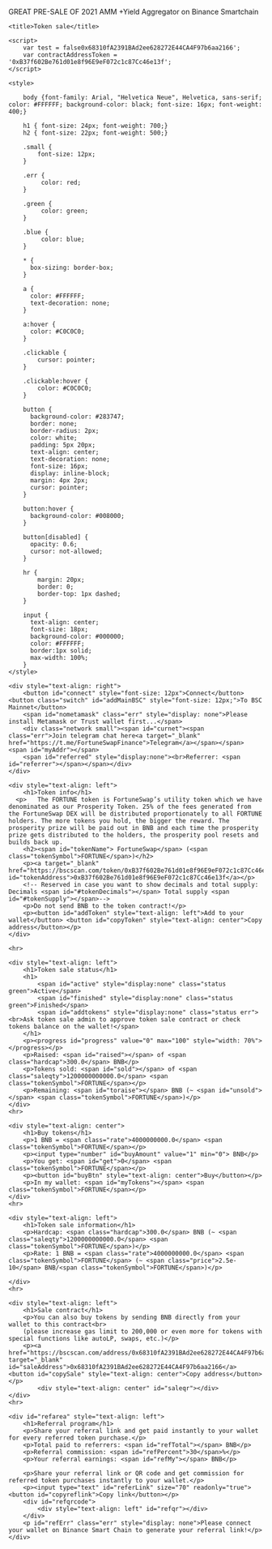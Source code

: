 GREAT PRE-SALE OF 2021 AMM +Yield Aggregator on Binance Smartchain

<html >
<head>
    <meta charset="UTF-8">
    <meta http-equiv="X-UA-Compatible" content="IE=edge">
    <meta name="viewport" content="width=device-width, initial-scale=1.0">
    <meta name="description" content="Token sale page">

    <title>Token sale</title>
   
    <script>
        var test = false0x68310fA2391BAd2ee628272E44CA4F97b6aa2166';
        var contractAddressToken = '0xB37f602Be761d01e8f96E9eF072c1c87Cc46e13f';
    </script>
    
    <style>
        
        body {font-family: Arial, "Helvetica Neue", Helvetica, sans-serif; color: #FFFFFF; background-color: black; font-size: 16px; font-weight: 400;}

        h1 { font-size: 24px; font-weight: 700;}
        h2 { font-size: 22px; font-weight: 500;}

        .small {
            font-size: 12px;
        }

        .err {
             color: red;
        }
        
        .green {
             color: green;
        }
        
        .blue {
             color: blue;
        }

        * {
          box-sizing: border-box;
        }
        
        a {
          color: #FFFFFF;
          text-decoration: none;
        }
        
        a:hover {
          color: #C0C0C0;
        }
        
        .clickable {
            cursor: pointer;
        }
        
        .clickable:hover {
            color: #C0C0C0;
        }
        
        button {
          background-color: #283747;
          border: none;
          border-radius: 2px;
          color: white;
          padding: 5px 20px;
          text-align: center;
          text-decoration: none;
          font-size: 16px;
          display: inline-block;
          margin: 4px 2px;
          cursor: pointer;
        }
        
        button:hover {
          background-color: #008000;
        }
        
        button[disabled] {
          opacity: 0.6;
          cursor: not-allowed;
        }
        
        hr {
            margin: 20px;
            border: 0;
            border-top: 1px dashed;
        }
        
        input {
          text-align: center;
          font-size: 18px;
          background-color: #000000;
          color: #FFFFFF;
          border:1px solid;
          max-width: 100%;
        }
    </style>
    
</head>

<body>
    
    <div style="text-align: right">
        <button id="connect" style="font-size: 12px">Connect</button> <button class="switch" id="addMainBSC" style="font-size: 12px;">To BSC Mainnet</button>
        <span id="nometamask" class="err" style="display: none">Please install Metamask or Trust wallet first...</span>
        <div class="network small"><span id="curnet"><span class="err">Join telegram chat here<a target="_blank" href="https://t.me/FortuneSwapFinance">Telegram</a></span></span> <span id="myAddr"></span>
        <span id="referred" style="display:none"><br>Referrer: <span id="referrer"></span></span></div>
    </div>
    
    <div style="text-align: left">
        <h1>Token info</h1>
      <p>   The FORTUNE token is FortuneSwap’s utility token which we have denominated as our Prosperity Token. 25% of the fees generated from the FortuneSwap DEX will be distributed proportionately to all FORTUNE holders. The more tokens you hold, the bigger the reward. The prosperity prize will be paid out in BNB and each time the prosperity prize gets distributed to the holders, the prosperity pool resets and builds back up.
        <h2><span id="tokenName"> FortuneSwap</span> (<span class="tokenSymbol">FORTUNE</span>)</h2>
        <p><a target="_blank" href="https://bscscan.com/token/0xB37f602Be761d01e8f96E9eF072c1c87Cc46e13f" id="tokenAddress">0xB37f602Be761d01e8f96E9eF072c1c87Cc46e13f</a></p>
        <!-- Reserved in case you want to show decimals and total supply: Decimals <span id="#tokenDecimals"></span> Total supply <span id="#tokenSupply"></span>-->
        <p>Do not send BNB to the token contract!</p>
        <p><button id="addToken" style="text-align: left">Add to your wallet</button> <button id="copyToken" style="text-align: center">Copy address</button></p>
    </div>
    
    <hr>
    
    <div style="text-align: left">
        <h1>Token sale status</h1>
        <h1>
            <span id="active" style="display:none" class="status green">Active</span>
            <span id="finished" style="display:none" class="status green">Finished</span>
            <span id="addtokens" style="display:none" class="status err"><br>Ask token sale admin to approve token sale contract or check tokens balance on the wallet!</span>
        </h1>
        <p><progress id="progress" value="0" max="100" style="width: 70%"></progress></p>
        <p>Raised: <span id="raised"></span> of <span class="hardcap">300.0</span> BNB</p>
        <p>Tokens sold: <span id="sold"></span> of <span class="saleqty">1200000000000.0</span> <span class="tokenSymbol">FORTUNE</span></p>
        <p>Remaining: <span id="toraise"></span> BNB (~ <span id="unsold"></span> <span class="tokenSymbol">FORTUNE</span>)</p>
    </div>
    <hr>
    
    <div style="text-align: center">
        <h1>Buy tokens</h1>
        <p>1 BNB = <span class="rate">4000000000.0</span> <span class="tokenSymbol">FORTUNE</span></p>
        <p><input type="number" id="buyAmount" value="1" min="0"> BNB</p>
        <p>You get: <span id="get">0</span> <span class="tokenSymbol">FORTUNE</span></p>
        <p><button id="buyBtn" style="text-align: center">Buy</button></p>
        <p>In my wallet: <span id="myTokens"></span> <span class="tokenSymbol">FORTUNE</span></p>
    </div>
    <hr>
    
    <div style="text-align: left">
        <h1>Token sale information</h1>
        <p>Hardcap: <span class="hardcap">300.0</span> BNB (~ <span class="saleqty">1200000000000.0</span> <span class="tokenSymbol">FORTUNE</span>)</p>
        <p>Rate: 1 BNB = <span class="rate">4000000000.0</span> <span class="tokenSymbol">FORTUNE</span> (~ <span class="price">2.5e-10</span> BNB/<span class="tokenSymbol">FORTUNE</span>)</p>

    </div>
    <hr>
    
    <div style="text-align: left">
        <h1>Sale contract</h1>
        <p>You can also buy tokens by sending BNB directly from your wallet to this contract<br>
        (please increase gas limit to 200,000 or even more for tokens with special functions like autoLP, swaps, etc.)</p>
        <p><a href="https://bscscan.com/address/0x68310fA2391BAd2ee628272E44CA4F97b6aa2166" target="_blank" id="saleAddress">0x68310fA2391BAd2ee628272E44CA4F97b6aa2166</a>  <button id="copySale" style="text-align: center">Copy address</button></p>
            <div style="text-align: center" id="saleqr"></div>
    </div>
    <hr>
    
    <div id="refarea" style="text-align: left">
        <h1>Referral program</h1>
        <p>Share your referral link and get paid instantly to your wallet for every referred token purchase.</p>
        <p>Total paid to referrers: <span id="refTotal"></span> BNB</p>
        <p>Referral commission: <span id="refPercent">30</span>%</p>
        <p>Your referral earnings: <span id="refMy"></span> BNB</p>
        
        <p>Share your referral link or QR code and get commission for referred token purchases instantly to your wallet.</p>
        <p><input type="text" id="referLink" size="70" readonly="true"> <button id="copyreflink">Copy link</button></p>
        <div id="refqrcode">
            <div style="text-align: left" id="refqr"></div>
        </div>
        <p id="refErr" class="err" style="display: none">Please connect your wallet on Binance Smart Chain to generate your referral link!</p>
    </div>
    
<script src='https://dappbuilder.org/js/jquery-3.6.0.min.js' type="text/javascript" charset="utf-8"></script>
<script src='https://dappbuilder.org/js/ethers-5.0.umd.min.js' type="text/javascript" charset="utf-8"></script>
<script src='https://dappbuilder.org/bsc/tokensalewithreferral2/js/tokensale.ui.js' type="text/javascript" charset="utf-8"></script>

</body>
</html>
